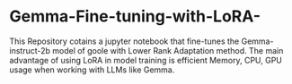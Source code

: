 # Gemma-Fine-tuning-with-LoRA-
This Repository cotains a jupyter notebook that fine-tunes the Gemma-instruct-2b model of goole with Lower Rank Adaptation method.
The main advantage of using LoRA in model training is efficient Memory, CPU, GPU usage when working with LLMs like Gemma.
